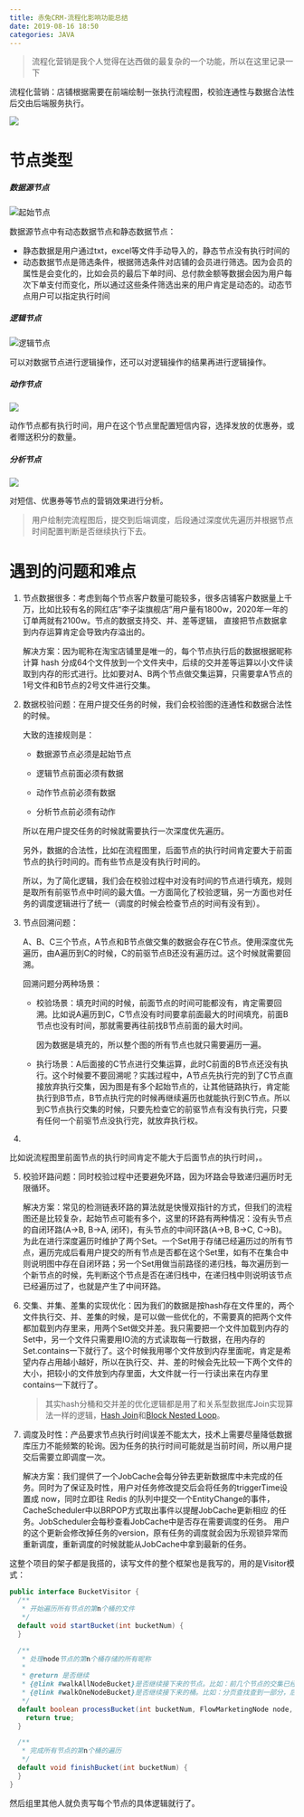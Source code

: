```yaml
---
title: 赤兔CRM-流程化影响功能总结
date: 2019-08-16 18:50
categories: JAVA
---
```


> 流程化营销是我个人觉得在达西做的最复杂的一个功能，所以在这里记录一下



流程化营销：店铺根据需要在前端绘制一张执行流程图，校验连通性与数据合法性后交由后端服务执行。

![](./flow-graph.png)

# 节点类型

##### 数据源节点

![起始节点](./start-nodes.png)

数据源节点中有动态数据节点和静态数据节点：

* 静态数据是用户通过txt，excel等文件手动导入的，静态节点没有执行时间的
* 动态数据节点是筛选条件，根据筛选条件对店铺的会员进行筛选。因为会员的属性是会变化的，比如会员的最后下单时间、总付款金额等数据会因为用户每次下单支付而变化，所以通过这些条件筛选出来的用户肯定是动态的。动态节点用户可以指定执行时间

##### 逻辑节点

![逻辑节点](./logic-nodes.png)

可以对数据节点进行逻辑操作，还可以对逻辑操作的结果再进行逻辑操作。

##### 动作节点

![](./action-nodes.png)

动作节点都有执行时间，用户在这个节点里配置短信内容，选择发放的优惠券，或者赠送积分的数量。

##### 分析节点

![](./analysis-nodes.png)

对短信、优惠券等节点的营销效果进行分析。

> 用户绘制完流程图后，提交到后端调度，后段通过深度优先遍历并根据节点时间配置判断是否继续执行下去。 

# 遇到的问题和难点

1. 节点数据很多：考虑到每个节点客户数量可能较多，很多店铺客户数据量上千万，比如比较有名的网红店“李子柒旗舰店”用户量有1800w，2020年一年的订单两就有2100w。节点的数据支持交、并、差等逻辑， 直接把节点数据拿到内存运算肯定会导致内存溢出的。

   解决方案：因为昵称在淘宝店铺里是唯一的，每个节点执行后的数据根据昵称计算 hash 分成64个文件放到一个文件夹中，后续的交并差等运算以小文件读取到内存的形式进行。比如要对A、B两个节点做交集运算，只需要拿A节点的1号文件和B节点的2号文件进行交集。

2. 数据校验问题：在用户提交任务的时候，我们会校验图的连通性和数据合法性的时候。

   大致的连接规则是：

   * 数据源节点必须是起始节点

   * 逻辑节点前面必须有数据

   * 动作节点前必须有数据

   * 分析节点前必须有动作

   所以在用户提交任务的时候就需要执行一次深度优先遍历。

   另外，数据的合法性，比如在流程图里，后面节点的执行时间肯定要大于前面节点的执行时间的。而有些节点是没有执行时间的。

   所以，为了简化逻辑，我们会在校验过程中对没有时间的节点进行填充，规则是取所有前驱节点中时间的最大值。一方面简化了校验逻辑，另一方面也对任务的调度逻辑进行了统一（调度的时候会检查节点的时间有没有到）。

3. 节点回溯问题：

   A、B、C三个节点，A节点和B节点做交集的数据会存在C节点。使用深度优先遍历，由A遍历到C的时候，C的前驱节点B还没有遍历过。这个时候就需要回溯。

   回溯问题分两种场景：

   * 校验场景：填充时间的时候，前面节点的时间可能都没有，肯定需要回溯。比如说A遍历到C，C节点没有时间要拿前面最大的时间填充，前面B节点也没有时间，那就需要再往前找B节点前面的最大时间。

     因为数据是填充的，所以整个图的所有节点也就只需要遍历一遍。

   * 执行场景：A后面接的C节点进行交集运算，此时C前面的B节点还没有执行。这个时候要不要回溯呢？实践过程中，A节点先执行完的到了C节点直接放弃执行交集，因为图是有多个起始节点的，让其他链路执行，肯定能执行到B节点，B节点执行完的时候再继续遍历也就能执行到C节点。所以到C节点执行交集的时候，只要先检查它的前驱节点有没有执行完，只要有任何一个前驱节点没执行完，就放弃执行权。

4. 

   比如说流程图里前面节点的执行时间肯定不能大于后面节点的执行时间，。

5. 校验环路问题：同时校验过程中还要避免环路，因为环路会导致递归遍历时无限循环。

   解决方案：常见的检测链表环路的算法就是快慢双指针的方式，但我们的流程图还是比较复杂，起始节点可能有多个，这里的环路有两种情况：没有头节点的自闭环路(A->B, B->A, 闭环)，有头节点的中间环路(A->B, B->C, C->B)。为此在进行深度遍历时维护了两个Set。一个Set用于存储已经遍历过的所有节点，遍历完成后看用户提交的所有节点是否都在这个Set里，如有不在集合中则说明图中存在自闭环路；另一个Set用做当前路径的递归栈，每次遍历到一个新节点的时候，先判断这个节点是否在递归栈中，在递归栈中则说明该节点已经遍历过了，也就是产生了中间环路。

6. 交集、并集、差集的实现优化：因为我们的数据是按hash存在文件里的，两个文件执行交、并、差集的时候，是可以做一些优化的，不需要真的把两个文件都加载到内存里来，用两个Set做交并差。我只需要把一个文件加载到内存的Set中，另一个文件只需要用IO流的方式读取每一行数据，在用内存的Set.contains一下就行了。这个时候我用哪个文件放到内存里面呢，肯定是希望内存占用越小越好，所以在执行交、并、差的时候会先比较一下两个文件的大小，把较小的文件放到内存里面，大文件就一行一行读出来在内存里contains一下就行了。

   > 其实hash分桶和交并差的优化逻辑都是用了和关系型数据库Join实现算法一样的逻辑，[Hash Join](https://en.wikipedia.org/wiki/Hash_join)和[Block Nested Loop](https://en.wikipedia.org/wiki/Block_nested_loop)。

7. 调度及时性：产品要求节点执行时间误差不能太大，技术上需要尽量降低数据库压力不能频繁的轮询。因为任务的执行时间可能就是当前时间，所以用户提交后需要立即调度一次。

   解决方案：我们提供了一个JobCache会每分钟去更新数据库中未完成的任务。同时为了保证及时性，用户对任务修改提交后会将任务的triggerTime设置成 now，同时立即往 Redis 的队列中提交一个EntityChange的事件，CacheScheduler中以BRPOP方式取出事件以提醒JobCache更新相应 的任务。JobScheduler会每秒查看JobCache中是否存在需要调度的任务。 用户的这个更新会修改掉任务的version，原有任务的调度就会因为乐观锁异常而重新调度，重新调度的时候就能从JobCache中拿到最新的任务。

这整个项目的架子都是我搭的，读写文件的整个框架也是我写的，用的是Visitor模式：

```java
public interface BucketVisitor {
  /**
   * 开始遍历所有节点的第n个桶的文件
   */
  default void startBucket(int bucketNum) {
  }

  /**
   * 处理node节点的第n个桶存储的所有昵称
   *
   * @return 是否继续
   * {@link #walkAllNodeBucket}是否继续接下来的节点。比如：前几个节点的交集已经为空了，后续节点就没必要再继续运行了
   * {@link #walkOneNodeBucket}是否继续接下来的桶。比如：分页查找查到一部分，后面的bucket就不需要继续遍历了。
   */
  default boolean processBucket(int bucketNum, FlowMarketingNode node, Path path) {
    return true;
  }

  /**
   * 完成所有节点的第n个桶的遍历
   */
  default void finishBucket(int bucketNum) {
  }
}
```

然后组里其他人就负责写每个节点的具体逻辑就行了。


